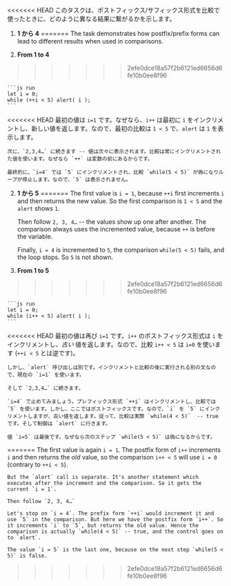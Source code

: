 <<<<<<< HEAD
このタスクは、ポストフィックス/サフィックス形式を比較で使ったときに、どのように異なる結果に繋がるかを示します。

1. **1 から 4**
=======
The task demonstrates how postfix/prefix forms can lead to different results when used in comparisons.

1. **From 1 to 4**
>>>>>>> 2efe0dce18a57f2b6121ed6656d6fe10b0ee8f96

    ```js run
    let i = 0;
    while (++i < 5) alert( i );
    ```

<<<<<<< HEAD
    最初の値は `i=1` です。なぜなら、`i++` は最初に `i` をインクリメントし、新しい値を返します。なので、最初の比較は `1 < 5` で、`alert` は `1` を表示します。

    次に、`2,3,4…` に続きます -- 値は次々に表示されます。比較は常にインクリメントされた値を使います。なぜなら `++` は変数の前にあるからです。

    最終的に、`i=4` では `5` にインクリメントされ、比較 `while(5 < 5)` が偽になりループが停止します。なので、`5` は表示されません。
2. **1 から 5**
=======
    The first value is `i = 1`, because `++i` first increments `i` and then returns the new value. So the first comparison is `1 < 5` and the `alert` shows `1`.

    Then follow `2, 3, 4…` -- the values show up one after another. The comparison always uses the incremented value, because `++` is before the variable.

    Finally, `i = 4` is incremented to `5`, the comparison `while(5 < 5)` fails, and the loop stops. So `5` is not shown.
2. **From 1 to 5**
>>>>>>> 2efe0dce18a57f2b6121ed6656d6fe10b0ee8f96

    ```js run
    let i = 0;
    while (i++ < 5) alert( i );
    ```

<<<<<<< HEAD
    最初の値は再び `i=1` です。`i++` のポストフィックス形式は `i` をインクリメントし、*古い* 値を返します。なので、比較 `i++ < 5` は `i=0` を使います (`++i < 5` とは逆です)。

    しかし、`alert` 呼び出しは別です。インクリメントと比較の後に実行される別の文なので、現在の `i=1` を使います。

    そして `2,3,4…` に続きます。

    `i=4` で止めてみましょう。プレフィックス形式 `++i` はインクリメントし、比較では `5` を使います。しかし、ここではポストフィックスです。なので、`i` を `5` にインクリメントしますが、古い値を返します。従って、比較は実際 `while(4 < 5)`  -- true です。そして制御は `alert` に行きます。

    値 `i=5` は最後です。なぜなら次のステップ `while(5 < 5)` は偽になるからです。
    
=======
    The first value is again `i = 1`. The postfix form of `i++` increments `i` and then returns the *old* value, so the comparison `i++ < 5` will use `i = 0` (contrary to `++i < 5`).

    But the `alert` call is separate. It's another statement which executes after the increment and the comparison. So it gets the current `i = 1`.

    Then follow `2, 3, 4…`

    Let's stop on `i = 4`. The prefix form `++i` would increment it and use `5` in the comparison. But here we have the postfix form `i++`. So it increments `i` to `5`, but returns the old value. Hence the comparison is actually `while(4 < 5)` -- true, and the control goes on to `alert`.

    The value `i = 5` is the last one, because on the next step `while(5 < 5)` is false.
>>>>>>> 2efe0dce18a57f2b6121ed6656d6fe10b0ee8f96
